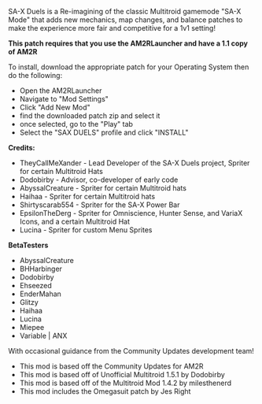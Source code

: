 SA-X Duels is a Re-imagining of the classic Multitroid gamemode "SA-X Mode" that adds new mechanics, map changes, and balance patches to make the experience more fair and competitive for a 1v1 setting!

**This patch requires that you use the AM2RLauncher and have a 1.1 copy of AM2R**

To install, download the appropriate patch for your Operating System then do the following:
- Open the AM2RLauncher
- Navigate to "Mod Settings"
- Click "Add New Mod"
- find the downloaded patch zip and select it
- once selected, go to the "Play" tab
- Select the "SAX DUELS" profile and click "INSTALL"



**Credits:**
- TheyCallMeXander - Lead Developer of the SA-X Duels project, Spriter for certain Multitroid Hats
- Dodobirby - Advisor, co-developer of early code
- AbyssalCreature - Spriter for certain Multitroid hats
- Haihaa - Spriter for certain Multitroid hats
- Shirtyscarab554 - Spriter for the SA-X Power Bar
- EpsilonTheDerg - Spriter for Omniscience, Hunter Sense, and VariaX Icons, and a certain Multitroid Hat
- Lucina - Spriter for custom Menu Sprites

**BetaTesters**
- AbyssalCreature
- BHHarbinger
- Dodobirby
- Ehseezed
- EnderMahan
- Glitzy
- Haihaa
- Lucina
- Miepee
- Variable | ANX


With occasional guidance from the Community Updates development team!
- This mod is based off the Community Updates for AM2R
- This mod is based off of Unofficial Multitroid 1.5.1 by Dodobirby
- This mod is based off of the Multitroid Mod 1.4.2 by milesthenerd
- This mod includes the Omegasuit patch by Jes Right

